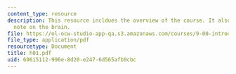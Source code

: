 ```yaml
---
content_type: resource
description: This resource incldues the overview of the course. It also includes a
  note on the brain.
file: https://ol-ocw-studio-app-qa.s3.amazonaws.com/courses/9-00-introduction-to-psychology-fall-2004/60615112996e8d20e2476d565afb9cbc_h01.pdf
file_type: application/pdf
resourcetype: Document
title: h01.pdf
uid: 60615112-996e-8d20-e247-6d565afb9cbc
---
```


